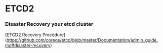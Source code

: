 

# ETCD2



### Disaster Recovery your etcd cluster

[ETCD2 Recovery Procedure] (https://github.com/coreos/etcd/blob/master/Documentation/admin_guide.md#disaster-recovery)
